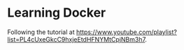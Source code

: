 # Learning Docker

Following the tutorial at <https://www.youtube.com/playlist?list=PL4cUxeGkcC9hxjeEtdHFNYMtCpjNBm3h7>.
